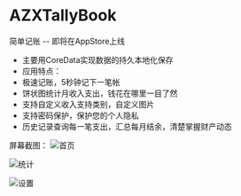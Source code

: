 # AZXTallyBook
简单记账 -- 即将在AppStore上线
- 主要用CoreData实现数据的持久本地化保存
- 应用特点：
- 极速记账，5秒钟记下一笔帐
- 饼状图统计月收入支出，钱花在哪里一目了然
- 支持自定义收入支持类别，自定义图片
- 支持密码保护，保护您的个人隐私
- 历史记录查询每一笔支出，汇总每月结余，清楚掌握财产动态

屏幕截图：
![首页](http://upload-images.jianshu.io/upload_images/1776120-c6bfac40e87906f4.png?imageMogr2/auto-orient/strip%7CimageView2/2/w/1240)

![统计](http://upload-images.jianshu.io/upload_images/1776120-63e48676282dd555.png?imageMogr2/auto-orient/strip%7CimageView2/2/w/1240)

![设置](http://upload-images.jianshu.io/upload_images/1776120-b36c9f9b520d570c.png?imageMogr2/auto-orient/strip%7CimageView2/2/w/1240)
